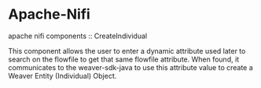 # Apache-Nifi
apache nifi components :: CreateIndividual

This component allows the user to enter a dynamic attribute used later to search on the flowfile to get that same flowfile attribute.
When found, it communicates to the weaver-sdk-java to use this attribute value to create a Weaver Entity (Individual) Object.

